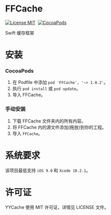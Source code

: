 FFCache
==============

[![License MIT](https://img.shields.io/badge/license-MIT-green.svg?style=flat)](https://github.com/onefboy/FFCache/blob/master/LICENSE)&nbsp;
[![CocoaPods](http://img.shields.io/cocoapods/v/FFCache.svg?style=flat)](http://cocoapods.org/pods/FFCache)

Swift 缓存框架

安装
==============

### CocoaPods

1. 在 Podfile 中添加 `pod 'FFCache', '~> 1.0.2'`。
2. 执行 `pod install` 或 `pod update`。
3. 导入 FFCache。


### 手动安装

1. 下载 FFCache 文件夹内的所有内容。
2. 将 FFCache 内的源文件添加(拖放)到你的工程。
3. 导入 `FFCache`。


系统要求
==============
该项目最低支持 `iOS 9.0` 和 `Xcode 10.2.1`。


许可证
==============
YYCache 使用 MIT 许可证，详情见 LICENSE 文件。

